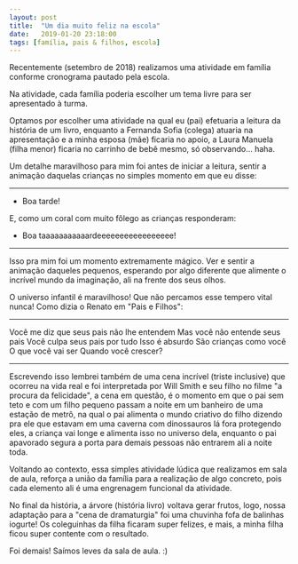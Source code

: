 ```yaml
---
layout: post
title:  "Um dia muito feliz na escola"
date:   2019-01-20 23:18:00
tags: [família, pais & filhos, escola]
---
```


Recentemente (setembro de 2018) realizamos uma atividade em família conforme cronograma pautado pela escola. 

Na atividade, cada família poderia escolher um tema livre para ser apresentado à turma.

Optamos por escolher uma atividade na qual eu (pai) efetuaria a leitura da história de um livro, enquanto a Fernanda Sofia (colega) atuaria na apresentação e a minha esposa (mãe) ficaria no apoio, a Laura Manuela (filha menor) ficaria no carrinho de bebê mesmo, só observando... haha.

Um detalhe maravilhoso para mim foi antes de iniciar a leitura, sentir a animação daquelas crianças no simples momento em que eu disse: 

---

- Boa tarde!

E, como um coral com muito fôlego as crianças responderam:

- Boa taaaaaaaaaaardeeeeeeeeeeeeeeeee!

---

Isso pra mim foi um momento extremamente mágico. Ver e sentir a animação daqueles  pequenos, esperando por algo diferente que alimente o incrível mundo da imaginação, ali na frente dos seus olhos.

O universo infantil é maravilhoso! Que não percamos esse tempero vital nunca! Como dizia o Renato em "Pais e Filhos":

---

Você me diz que seus pais não lhe entendem
Mas você não entende seus pais
Você culpa seus pais por tudo
Isso é absurdo
São crianças como você
O que você vai ser
Quando você crescer?

---

Escrevendo isso lembrei também de uma cena incrível (triste inclusive) que ocorreu na vida real e foi interpretada por Will Smith e seu filho no filme "a procura da felicidade", a cena em questão, é o momento em que o pai sem teto e com um filho pequeno passam a noite em um banheiro de uma estação de metrô, na qual o pai alimenta o mundo criativo do filho dizendo pra ele que estavam em uma caverna com dinossauros lá fora protegendo eles, a criança vai longe e alimenta isso no universo dela, enquanto o pai apavorado segura a porta para demais pessoas não entrarem ali a noite toda. 

Voltando ao contexto, essa simples atividade lúdica que realizamos em sala de aula, reforça a união da família para a realização de algo concreto, pois cada elemento ali é uma engrenagem funcional da atividade. 

No final da história, a árvore (história livro) voltava gerar frutos, logo, nossa adaptação para a "cena de dramaturgia" foi uma chuvinha fofa de balinhas iogurte! Os coleguinhas da filha ficaram super felizes, e mais, a minha filha ficou super contente com o resultado.

Foi demais! Saímos leves da sala de aula. :)